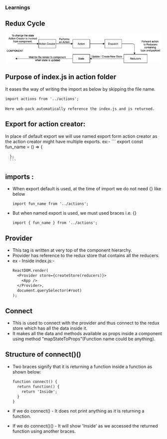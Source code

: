 ### Learnings

## Redux Cycle
   ![Redux Cycle](React-Redux.png)

## Purpose of index.js in action folder

  It eases the way of writing the import as below by skipping the file name.

    import actions from '../actions';

    Here web-pack automatically reference the index.js and is returned.

## Export for action creator:

  In place of default export we will use named export form action creator as the action creator might have multiple exports.
  ex:-
      ```
      export const fun_name = () => {

      };
      ```
## imports :

  - When export default is used, at the time of import we do not need {} like below
    ```
    import fun_name from '../actions';
    ```

  - But when named export is used, we must used braces i.e. {}
    ```
    import { fun_name } from '../actions';
    ```

## Provider

  - This tag is written at very top of the component hierarchy.
  - Provider has reference to the redux store that contains all the reducers.
  - ex -
    Inside index.js:-
      ```
      ReactDOM.render(
        <Provider store={createStore(reducers)}>
          <App />
        </Provider>,
        document.querySelector(#root)
      );
      ```

## Connect

  - This is used to connect with the provider and thus connect to the redux store which has all the data inside it.
  - It makes all the data and methods available as props inside a component using method "mapStateToProps"(Function name could be anything).

## Structure of connect()()
  - Two braces signify that it is returning a function inside a function as shown below:
    ```
    function connect() {
      return function() {
        return 'Inside';
      }
    }
    ```

  - If we do connect() - It does not print anything as it is returning a function.
  - If we do connect()() - It will show 'Inside' as we accessed the returned function using another braces.
